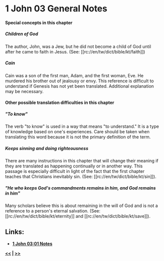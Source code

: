 # 1 John 03 General Notes #

#### Special concepts in this chapter ####

##### Children of God #####
The author, John, was a Jew, but he did not become a child of God until after he came to faith in Jesus. (See: [[rc://en/tw/dict/bible/kt/faith]])

##### Cain #####
Cain was a son of the first man, Adam, and the first woman, Eve. He murdered his brother out of jealousy or envy. This reference is difficult to understand if Genesis has not yet been translated. Additional explanation may be necessary.

#### Other possible translation difficulties in this chapter ####

##### "To know" #####
The verb "to know" is used in a way that means "to understand." It is a type of knowledge based on one's experiences. Care should be taken when translating this word because it is not the primary definition of the term.

##### Keeps sinning and doing righteousness #####
There are many instructions in this chapter that will change their meaning if they are translated as happening continually or in another way. This passage is especially difficult in light of the fact that the first chapter teaches that Christians inevitably sin. (See: [[rc://en/tw/dict/bible/kt/sin]]).

##### "He who keeps God's commandments remains in him, and God remains in him" #####
Many scholars believe this is about remaining in the will of God and is not a reference to a person's eternal salvation. (See: [[rc://en/tw/dict/bible/kt/eternity]] and [[rc://en/tw/dict/bible/kt/save]]). 

## Links: ##

* __[1 John 03:01 Notes](./01.md)__

__[<<](../02/intro.md) | [>>](../04/intro.md)__
